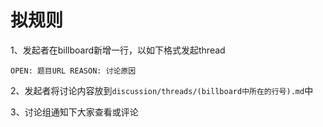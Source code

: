 # 拟规则

1、发起者在billboard新增一行，以如下格式发起thread
```
OPEN: 题目URL REASON: 讨论原因
```

2、发起者将讨论内容放到`discussion/threads/(billboard中所在的行号).md`中

3、讨论组通知下大家查看或评论
